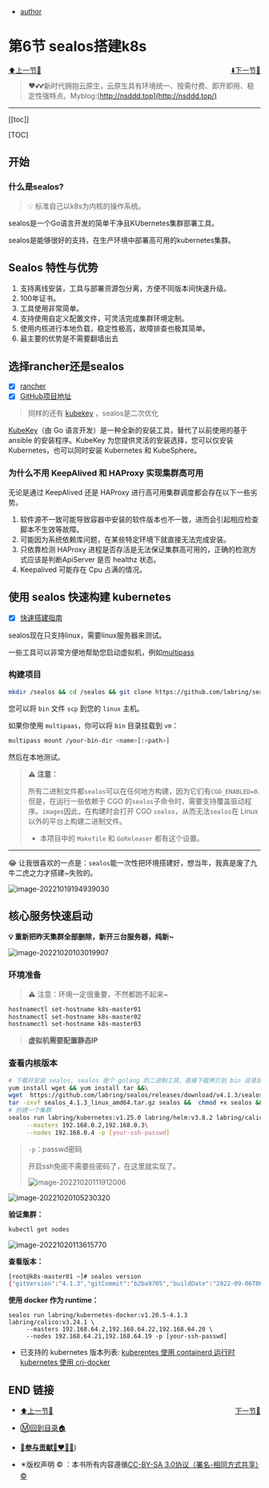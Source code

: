 + [author](http://nsddd.top)

# 第6节 sealos搭建k8s

<div><a href = '5.md' style='float:left'>⬆️上一节🔗  </a><a href = '7.md' style='float: right'>  ⬇️下一节🔗</a></div>
<br>

> ❤️💕💕新时代拥抱云原生，云原生具有环境统一、按需付费、即开即用、稳定性强特点。Myblog:[http://nsddd.top](http://nsddd.top/)

---
[[toc]]

[TOC]

## 开始

### 什么是sealos?

> 💡 标准自己以k8s为内核的操作系统。

sealos是一个Go语言开发的简单干净且KUbernetes集群部署工具。

sealos是能够很好的支持，在生产环境中部署高可用的kubernetes集群。



## Sealos 特性与优势

1. 支持离线安装，工具与部署资源包分离，方便不同版本间快速升级。
2. 100年证书。
3. 工具使用非常简单。
4. 支持使用自定义配置文件，可灵活完成集群环境定制。
5. 使用内核进行本地负载，稳定性极高，故障排查也极其简单。
6. 最主要的优势是不需要翻墙出去



## 选择rancher还是sealos

+ [x] [rancher](https://www.rancher.cn/)
+ [x] [GitHub项目地址](https://github.com/rancher/rancher)

> 同样的还有 [kubekey](https://kubesphere.com.cn/docs/v3.3/installing-on-linux/introduction/kubekey/) ，sealos是二次优化

[KubeKey](https://github.com/kubesphere/kubekey)（由 Go 语言开发）是一种全新的安装工具，替代了以前使用的基于 ansible 的安装程序。KubeKey 为您提供灵活的安装选择，您可以仅安装 Kubernetes，也可以同时安装 Kubernetes 和 KubeSphere。



### 为什么不用 KeepAlived 和 HAProxy 实现集群高可用

无论是通过 KeepAlived 还是 HAProxy 进行高可用集群调度都会存在以下一些劣势。

1. 软件源不一致可能导致容器中安装的软件版本也不一致，进而会引起相应检查脚本不生效等故障。
2. 可能因为系统依赖库问题，在某些特定环境下就直接无法完成安装。
3. 只依靠检测 HAProxy 进程是否存活是无法保证集群高可用的，正确的检测方式应该是判断ApiServer 是否 healthz 状态。
4. Keepalived 可能存在 Cpu 占满的情况。



## 使用 sealos 快速构建 kubernetes

+ [x] [快速搭建指南](https://github.com/labring/sealos#quickstart)

sealos现在只支持linux，需要linux服务器来测试。

一些工具可以非常方便地帮助您启动虚拟机，例如[multipass](https://multipass.run/)

### 构建项目

```bash
mkdir /sealos && cd /sealos && git clone https://github.com/labring/sealos && cd sealos && ls && make build  # 大概可能因为网络原因需要等一段时间~
```

您可以将 `bin` 文件 `scp` 到您的 `linux` 主机。

如果你使用 `multipaas`，你可以将 `bin` 目录挂载到 `vm`：

```bash
multipass mount /your-bin-dir <name>[:<path>]
```

然后在本地测试。

> **⚠️ 注意：**
>
> 所有二进制文件都`sealos`可以在任何地方构建，因为它们有`CGO_ENABLED=0`. 但是，在运行一些依赖于 CGO 的`sealos`子命令时，需要支持覆盖驱动程序。`images`因此，在构建时会打开 CGO `sealos`，从而无法`sealos`在 Linux 以外的平台上构建二进制文件。
>
> + 本项目中的 `Makefile` 和 `GoReleaser` 都有这个设置。

---

😂 让我很喜欢的一点是：`sealos`能一次性把环境搭建好，想当年，我真是废了九牛二虎之力才搭建~失败的。

![image-20221019194939030](http://sm.nsddd.top/smimage-20221019194939030.png)



## 核心服务快速启动

**💡 重新把昨天集群全部删除，新开三台服务器，纯新~**

![image-20221020103019907](http://sm.nsddd.top/smimage-20221020103019907.png)



### 环境准备

> ⚠️ 注意：环境一定很重要，不然都跑不起来~

```bash
hostnamectl set-hostname k8s-master01
hostnamectl set-hostname k8s-master02
hostnamectl set-hostname k8s-master03
```

> **虚拟机需要配置静态IP**



### 查看内核版本

```bash
# 下载并安装 sealos, sealos 是个 golang 的二进制工具，直接下载拷贝到 bin 目录即可, release 页面也可下载 
yum install wget && yum install tar &&\
wget  https://github.com/labring/sealos/releases/download/v4.1.3/sealos_4.1.3_linux_amd64.tar.gz  && \
tar -zxvf sealos_4.1.3_linux_amd64.tar.gz sealos &&  chmod +x sealos && mv sealos /usr/bin 
# 创建一个集群
sealos run labring/kubernetes:v1.25.0 labring/helm:v3.8.2 labring/calico:v3.24.1 \
     --masters 192.168.0.2,192.168.0.3\
     --nodes 192.168.0.4 -p [your-ssh-passwd]
```

> `-p`：passwd密码
>
> 开启ssh免密不需要些密码了，在这里就实现了。
>
> ![image-20221020111912006](http://sm.nsddd.top/smimage-20221020111912006.png)

![image-20221020105230320](http://sm.nsddd.top/smimage-20221020105230320.png)



**验证集群：**

```bash
kubectl get nodes
```

![image-20221020113615770](http://sm.nsddd.top/smimage-20221020113615770.png)



**查看版本：**

```bash
[root@k8s-master01 ~]# sealos version
{"gitVersion":"4.1.3","gitCommit":"b2ba9705","buildDate":"2022-09-06T06:04:14Z","goVersion":"go1.19","compiler":"gc","platform":"linux/amd64"}
```



**使用 docker 作为 runtime：**

```shell
sealos run labring/kubernetes-docker:v1.20.5-4.1.3 labring/calico:v3.24.1 \
     --masters 192.168.64.2,192.168.64.22,192.168.64.20 \
     --nodes 192.168.64.21,192.168.64.19 -p [your-ssh-passwd]
```



+ 已支持的 kubernetes 版本列表: [kuberentes 使用 containerd 运行时](https://hub.docker.com/r/labring/kubernetes/tags) [kubernetes 使用 cri-docker](https://hub.docker.com/r/labring/kubernetes-docker/tags)



## END 链接

<ul><li><div><a href = '5.md' style='float:left'>⬆️上一节🔗  </a><a href = '7.md' style='float: right'>  ️下一节🔗</a></div></li></ul>

+ [Ⓜ️回到目录🏠](../README.md)

+ [**🫵参与贡献💞❤️‍🔥💖**](https://nsddd.top/archives/contributors))

+ ✴️版权声明 &copy; ：本书所有内容遵循[CC-BY-SA 3.0协议（署名-相同方式共享）&copy;](http://zh.wikipedia.org/wiki/Wikipedia:CC-by-sa-3.0协议文本) 
